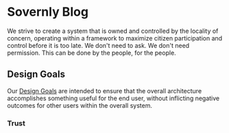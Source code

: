 # Sovernly Blog

We strive to create a system that is owned and controlled by the locality of concern, operating within a framework to maximize citizen participation and control before it is too late. We don't need to ask. We don't need permission. This can be done by the people, for the people.

## Design Goals

Our [Design Goals](designgoals.md) are intended to ensure that the overall architecture accomplishes something useful for the end user, without inflicting negative outcomes for other users within the overall system.

### Trust



